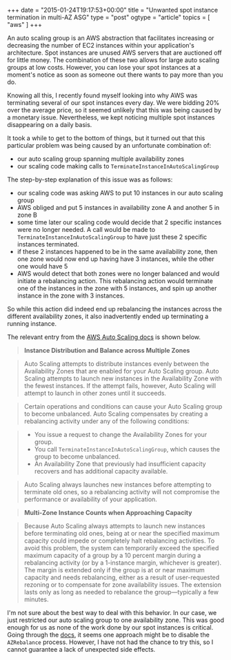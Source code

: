 +++
date = "2015-01-24T19:17:53+00:00"
title = "Unwanted spot instance termination in multi-AZ ASG"
type = "post"
ogtype = "article"
topics = [ "aws" ]
+++

An auto scaling group is an AWS abstraction that facilitates increasing or decreasing the number of EC2 instances within your application's architecture. Spot instances are unused AWS servers that are auctioned off for little money. The combination of these two allows for large auto scaling groups at low costs. However, you can lose your spot instances at a moment's notice as soon as someone out there wants to pay more than you do.

Knowing all this, I recently found myself looking into why AWS was terminating several of our spot instances every day. We were bidding 20% over the average price, so it seemed unlikely that this was being caused by a monetary issue. Nevertheless, we kept noticing multiple spot instances disappearing on a daily basis.

It took a while to get to the bottom of things, but it turned out that this particular problem was being caused by an unfortunate combination of:

* our auto scaling group spanning multiple availability zones
* our scaling code making calls to `TerminateInstanceInAutoScalingGroup`

The step-by-step explanation of this issue was as follows:

* our scaling code was asking AWS to put 10 instances in our auto scaling group
* AWS obliged and put 5 instances in availability zone A and another 5 in zone B
* some time later our scaling code would decide that 2 specific instances were no longer needed. A call would be made to `TerminateInstanceInAutoScalingGroup` to have just these 2 specific instances terminated.
* if these 2 instances happened to be in the same availability zone, then one zone would now end up having have 3 instances, while the other one would have 5
* AWS would detect that both zones were no longer balanced and would initiate a rebalancing action. This rebalancing action would terminate one of the instances in the zone with 5 instances, and spin up another instance in the zone with 3 instances.

So while this action did indeed end up rebalancing the instances across the different availability zones, it also inadvertently ended up terminating a running instance.

The relevant entry from the [AWS Auto Scaling docs](http://awsdocs.s3.amazonaws.com/AutoScaling/latest/as-dg.pdf) is shown below.

>**Instance Distribution and Balance across Multiple Zones**

>Auto Scaling attempts to distribute instances evenly between the Availability Zones that are enabled for your Auto Scaling group. Auto Scaling attempts to launch new instances in the Availability Zone with the fewest instances. If the attempt fails, however, Auto Scaling will attempt to launch in other zones until it succeeds.

>Certain operations and conditions can cause your Auto Scaling group to become unbalanced. Auto Scaling compensates by creating a rebalancing activity under any of the following conditions:

>* You issue a request to change the Availability Zones for your group.
>* You call `TerminateInstanceInAutoScalingGroup`, which causes the group to become unbalanced.
>* An Availability Zone that previously had insufficient capacity recovers and has additional capacity available.

>Auto Scaling always launches new instances before attempting to terminate old ones, so a rebalancing activity will not compromise the performance or availability of your application.

>**Multi-Zone Instance Counts when Approaching Capacity**

>Because Auto Scaling always attempts to launch new instances before terminating old ones, being at or near the specified maximum capacity could impede or completely halt rebalancing activities. To avoid this problem, the system can temporarily exceed the specified maximum capacity of a group by a 10 percent margin during a rebalancing activity (or by a 1-instance margin, whichever is greater). The margin is extended only if the group is at or near maximum capacity and needs rebalancing, either as a result of user-requested rezoning or to compensate for zone availability issues. The extension lasts only as long as needed to rebalance the group—typically a few minutes.

I'm not sure about the best way to deal with this behavior. In our case, we just restricted our auto scaling group to one availability zone. This was good enough for us as none of the work done by our spot instances is critical. Going through the [docs](http://awsdocs.s3.amazonaws.com/AutoScaling/latest/as-dg.pdf), it seems one approach might be to disable the `AZRebalance` process. However, I have not had the chance to try this, so I cannot guarantee a lack of unexpected side effects.
